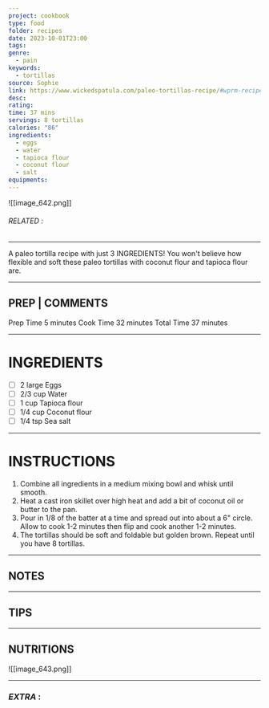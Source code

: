 ```yaml
---
project: cookbook
type: food
folder: recipes
date: 2023-10-01T23:00
tags: 
genre:
  - pain
keywords:
  - tortillas
source: Sophie
link: https://www.wickedspatula.com/paleo-tortillas-recipe/#wprm-recipe-container-17328
desc: 
rating: 
time: 37 mins
servings: 8 tortillas
calories: "86"
ingredients:
  - eggs
  - water
  - tapioca flour
  - coconut flour
  - salt
equipments:
---
```


![[image_642.png]]
###### *RELATED* : 
---
A paleo tortilla recipe with just 3 INGREDIENTS! You won't believe how flexible and soft these paleo tortillas with coconut flour and tapioca flour are.

---
## PREP | COMMENTS

Prep Time 5 minutes
Cook Time 32 minutes
Total Time 37 minutes

---
# INGREDIENTS

- [ ] 2 large Eggs
- [ ] 2/3 cup Water
- [ ] 1 cup Tapioca flour
- [ ] 1/4 cup Coconut flour
- [ ] 1/4 tsp Sea salt

---
# INSTRUCTIONS

1. Combine all ingredients in a medium mixing bowl and whisk until smooth. 
2. Heat a cast iron skillet over high heat and add a bit of coconut oil or butter to the pan.
3. Pour in 1/8 of the batter at a time and spread out into about a 6" circle. Allow to cook 1-2 minutes then flip and cook another 1-2 minutes.
4. The tortillas should be soft and foldable but golden brown. Repeat until you have 8 tortillas.

---
## NOTES



---
## TIPS



---
## NUTRITIONS

![[image_643.png]]

---
### *EXTRA* :



